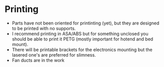 # Printing

  - Parts have not been oriented for printinting (yet), but they are designed to be printed with no supports.
  - I recommend printing in ASA/ABS but for something unclosed you should be able to print it PETG (mostly important for hotend and bed mount).
  - There will be printable brackets for the electronics mounting but the lasered one's are preferred for slimness.
  - Fan ducts are in the work
 
  
